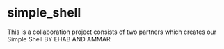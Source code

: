 # simple_shell
This is a collaboration project consists of two partners which creates our Simple Shell
BY EHAB AND AMMAR
